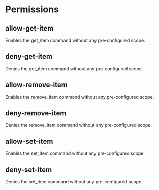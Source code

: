 # Permissions

## allow-get-item

Enables the get_item command without any pre-configured scope.

## deny-get-item

Denies the get_item command without any pre-configured scope.

## allow-remove-item

Enables the remove_item command without any pre-configured scope.

## deny-remove-item

Denies the remove_item command without any pre-configured scope.

## allow-set-item

Enables the set_item command without any pre-configured scope.

## deny-set-item

Denies the set_item command without any pre-configured scope.

